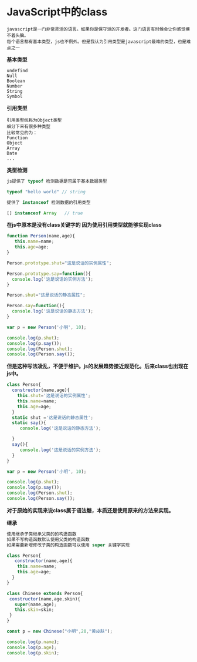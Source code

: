 # JavaScript中的class

```
javascript是一门非常灵活的语言。如果你是保守派的开发者。这门语言有时候会让你感觉摸不着头脑。
每个语言都有基本类型，js也不例外。但是我认为引用类型是javascript最难的类型，也是难点之一
```

**基本类型**

```
undefind
Null
Boolean
Number
String
Symbol
```

**引用类型**

```
引用类型统称为Object类型
细分下来有很多种类型
比较常见的为：
Function 
Object
Array
Date
...
```

**类型检测**

```javascript
js提供了 typeof 检测数据是否属于基本数据类型

typeof "hello world" // string

提供了 instanceof 检测数据的引用类型

[] instanceof Array   // true
```

**在js中原本是没有class关键字的 因为使用引用类型就能够实现class**

```javascript
function Person(name,age){
   this.name=name;
   this.age=age;
}

Person.prototype.shut="这是说话的实例属性";

Person.prototype.say=function(){
  console.log('这是说话的实例方法');
}

Person.shut="这是说话的静态属性";

Person.say=function(){
  console.log('这是说话的静态方法');
}

var p = new Person('小明', 10);

console.log(p.shut);
console.log(p.say());
console.log(Person.shut);
console.log(Person.say());

```

**但是这种写法凌乱，不便于维护。js的发展趋势接近规范化。后来class也出现在js中。**

```javascript
class Person{
  constructor(name,age){
    this.shut='这是说话的实例属性';
    this.name=name;
    this.age=age;
  }
  static shut ='这是说话的静态属性';
  static say(){
     console.log('这是说话的静态方法');

  }
  say(){
     console.log('这是说话的实例方法');
  }
}

var p = new Person('小明', 10);

console.log(p.shut);
console.log(p.say());
console.log(Person.shut);
console.log(Person.say());
```

**对于原始的实现来说class属于语法糖，本质还是使用原来的方法来实现。**

**继承**

```javascript
使用继承子类继承父类的的构造函数
如果不写构造函数默认使用父类的构造函数
如果需要新增修改子类的构造函数可以使用 super 关键字实现

class Person{
   constructor(name,age){
    this.name=name;
    this.age=age;
  }
}

class Chinese extends Person{
 constructor(name,age,skin){
   super(name,age);
   this.skin=skin;
 }
}

const p = new Chinese("小明",20,"黄皮肤");

console.log(p.name);
console.log(p.age);
console.log(p.skin);
```

